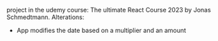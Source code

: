 project in the udemy course: The ultimate React Course 2023 by Jonas Schmedtmann.
Alterations:
* App modifies the date based on a multiplier and an amount
